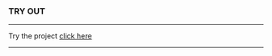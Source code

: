 ### TRY OUT
 ---
 
 Try the project [click here][link]
 
 ---
 
 
 [link]:https://chaitak-gorai.github.io/learning_javascript/tasklist/
